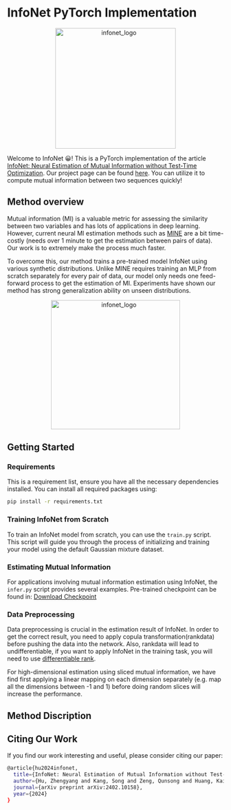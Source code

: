 # InfoNet PyTorch Implementation

<p align="center">
  <img src="https://drive.google.com/uc?export=view&id=1CS-iVGgRriB3Erl4fn8fLUJOjf6BHNqd" alt="infonet_logo" width="280"/>
</p>

Welcome to InfoNet 😀! This is a PyTorch implementation of the article [InfoNet: Neural Estimation of Mutual Information without Test-Time Optimization](https://arxiv.org/abs/2402.10158).
Our project page can be found [here](https://datou30.github.io/InfoNet-page/).
You can utilize it to compute mutual information between two sequences quickly!

## Method overview

Mutual information (MI) is a valuable metric for assessing the similarity between two variables and has lots of applications in deep learning. However, current neural MI estimation methods such as [MINE](https://arxiv.org/abs/1801.04062) are a bit time-costly (needs over 1 minute to get the estimation between pairs of data). Our work is to extremely make the process much faster. 

To overcome this, our method trains a pre-trained model InfoNet using various synthetic distributions. Unlike MINE requires training an MLP from scratch separately for every pair of data, our model only needs one feed-forward process to get the estimation of MI. Experiments have shown our method has strong generalization ability on unseen distributions.

<p align="center">
  <img src="https://drive.google.com/uc?export=view&id=1aJ-WDgvQRoCTBp7HLsMEOCIKhZG_lm-1" alt="infonet_logo" width="300"/>
</p>

## Getting Started

### Requirements

This is a requirement list, ensure you have all the necessary dependencies installed. You can install all required packages using:

```bash
pip install -r requirements.txt
```

### Training InfoNet from Scratch

To train an InfoNet model from scratch, you can use the `train.py` script. This script will guide you through the process of initializing and training your model using the default Gaussian mixture dataset.

### Estimating Mutual Information

For applications involving mutual information estimation using InfoNet, the `infer.py` script provides several examples. Pre-trained checkpoint can be found in: [Download Checkpoint](https://drive.google.com/file/d/1AalM-qoUYsJ5SS38hznXHSIv5h8lKVDx/view?usp=sharing)

### Data Preprocessing

Data preprocessing is crucial in the estimation result of InfoNet. In order to get the correct result, you need to apply copula transformation(rankdata) before pushing the data into the network.
Also, rankdata will lead to undifferentiable, if you want to apply InfoNet in the training task, you will need to use [differentiable rank](https://arxiv.org/abs/2002.08871).

For high-dimensional estimation using sliced mutual information, we have find first applying a linear mapping on each dimension separately (e.g. map all the dimensions between -1 and 1) before doing random slices will increase the performance.

## Method Discription

## Citing Our Work

If you find our work interesting and useful, please consider citing our paper:
```bash
@article{hu2024infonet,
  title={InfoNet: Neural Estimation of Mutual Information without Test-Time Optimization},
  author={Hu, Zhengyang and Kang, Song and Zeng, Qunsong and Huang, Kaibin and Yang, Yanchao},
  journal={arXiv preprint arXiv:2402.10158},
  year={2024}
}
```
